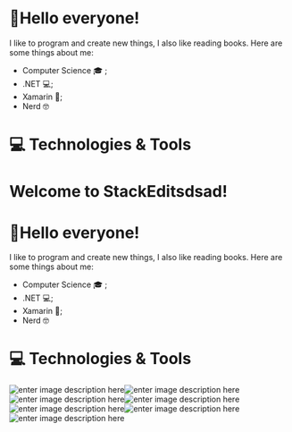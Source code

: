 # 👋Hello everyone!

I like to program and create new things, I also like reading books.
Here are some things about me:
 - Computer Science 🎓 ;
 - .NET 💻;
 - Xamarin 🐒;
 - Nerd 🤓



# 💻 Technologies & Tools
 # Welcome to StackEditsdsad!


# 👋Hello everyone!
I like to program and create new things, I also like reading books.
Here are some things about me:
 - Computer Science 🎓 ;
 - .NET 💻;
 - Xamarin 🐒;
 - Nerd 🤓



# 💻 Technologies & Tools
![enter image description here](https://camo.githubusercontent.com/b7044ca56c6301b33ed3ec406b70c15dd3a06442fe4f1dba0e8abaf98386a0f4/68747470733a2f2f696d672e736869656c64732e696f2f62616467652f4d6963726f736f6674253230417a7572652d3030383944363f6c6f676f3d6d6963726f736f66742d617a757265266c6f676f436f6c6f723d7768697465267374796c653d666f722d7468652d6261646765)![enter image description here](https://img.shields.io/badge/Visual_Studio_2019-5C2D91?style=for-the-badge&logo=visual%20studio&logoColor=white)
![enter image description here](https://camo.githubusercontent.com/256f498d9e3128b19f8cb5558884749179db9118aaa6e31d3f7c5da34edf5c8c/68747470733a2f2f696d672e736869656c64732e696f2f62616467652f632532332532302d2532333233393132302e7376673f267374796c653d666f722d7468652d6261646765266c6f676f3d632d7368617270266c6f676f436f6c6f723d7768697465)![enter image description here](https://camo.githubusercontent.com/d25c4d1cf1c4f610accb01dc371fc0dbd82da827e81d32f8afeff28e5b289043/68747470733a2f2f696d672e736869656c64732e696f2f62616467652f58616d6172696e2d3334393844423f7374796c653d666f722d7468652d6261646765266c6f676f3d78616d6172696e266c6f676f436f6c6f723d7768697465)![enter image description here](https://camo.githubusercontent.com/ff2498b4c7bd3af92908fa7200a7e0b1192c7f2bf381c5435b0750e2bb04683f/68747470733a2f2f696d672e736869656c64732e696f2f62616467652f646f746e65742d6e65742532333233393132302e7376673f636f6c6f723d354332443931267374796c653d666f722d7468652d6261646765266c6f676f3d2e6e6574266c6f676f436f6c6f723d7768697465)![enter image description here](https://img.shields.io/badge/Git-F05032?style=for-the-badge&logo=git&logoColor=white)
![enter image description here](https://camo.githubusercontent.com/85dc47a56a4e73ae7b6e64b3b4416785497e74219ae179ae8faaaca10d5a78d9/68747470733a2f2f696d672e736869656c64732e696f2f62616467652f2d4769744875622d3138313731373f7374796c653d666c61742d737175617265266c6f676f3d676974687562)
